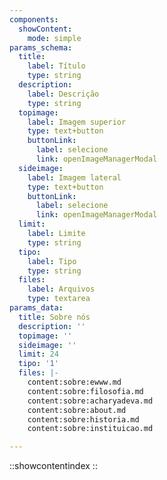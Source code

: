 ```yaml
---
components:
  showContent:
    mode: simple
params_schema:
  title:
    label: Título
    type: string
  description:
    label: Descrição
    type: string
  topimage:
    label: Imagem superior
    type: text+button
    buttonLink:
      label: selecione
      link: openImageManagerModal
  sideimage:
    label: Imagem lateral
    type: text+button
    buttonLink:
      label: selecione
      link: openImageManagerModal
  limit:
    label: Limite
    type: string
  tipo:
    label: Tipo
    type: string
  files:
    label: Arquivos
    type: textarea
params_data:
  title: Sobre nós
  description: ''
  topimage: ''
  sideimage: ''
  limit: 24
  tipo: '1'
  files: |-
    content:sobre:ewww.md
    content:sobre:filosofia.md
    content:sobre:acharyadeva.md
    content:sobre:about.md
    content:sobre:historia.md
    content:sobre:instituicao.md

---
```


::showcontentindex
::